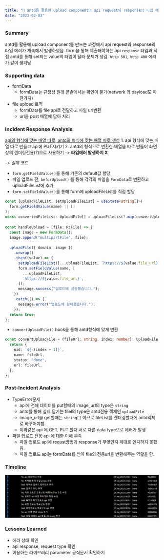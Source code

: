 ```yaml
---
title: "👾 antd를 활용한 upload component의 api request와 response의 타입 에러"
date: "2023-02-03"
---
```


### Summary

antd를 활용해 upload component를 만드는 과정에서 api request와 response의 타입 에러가 계속해서 발생하였음. form을 통해 제출해야하는 api `response` 타입과 직접 antd를 통해 set되는 value의 타입이 달라 문제가 생김. `http 501`, `http 400` 에러가 같이 생겨남

### Supporting data

- formData
  - formData는 규정상 원래 콘솔에서는 확인이 불가(network 의 payload도 마찬가지)
- file upload 로직
  - formData를 file api로 전달하고 파일 url변환
  - url을 post 배열에 담아 처리

### Incident Response Analysis

<u>api의 형식에 맞는 배열 따로, antd의 형식에 맞는 배열 따로 생성</u> 1. api 형식에 맞는 배열 따로 만들고 api에 PUT시키기 2. antd의 형식으로 변환한 배열을 따로 만들어 화면상의 렌더링전용(?)으로 사용하기
-> **타입에러 발생하지 X**

_-> 실제 코드_

- `form.getFieldValue()`를 통해 기존의 default값 할당
- 파일 업로드 전, `beforUpload()` 를 통해 각각의 파일을 `FormData`로 변환하고 uploadFileList에 추가
- `form.setFieldValue()`를 통해 form에 uploadFileList를 직접 할당

```typescript
const [uploadFileList, setUploadFileList] = useState<string[]>(
  form.getFieldValue(name) || []
);
const convertedFileList: UploadFile[] = uploadFileList?.map(convertUploadFile);

const handleUpload = (file: RcFile) => {
  const image = new FormData();
  image.append("multipartFile", file);

  uploadFile({ domain, image })
    .unwrap()
    .then((value) => {
      setUploadFileList([...uploadFileList, `https://${value.file_url}`]);
      form.setFieldValue(name, [
        ...uploadFileList,
        `https://${value.file_url}`,
      ]);
      message.success("업로드에 성공했습니다.");
    })
    .catch(() => {
      message.error("업로드에 실패했습니다.");
    });
  return true;
};
```

- `convertUploadFile()` hook을 통해 antd형식에 맞게 변환

```typescript
const convertUploadFile = (fileUrl: string, index: number): UploadFile => {
  return {
    uid: `${-(index + 1)}`,
    name: fileUrl,
    status: "done",
    url: fileUrl,
  };
};
```

### Post-Incident Analysis

- TypeError문제
  - api에 전체 데이터를 put할때의 image_url의 type은 `string`
  - antd를 통해 실제 담기는 filel의 type은 antd전용 객체인 `uploadFile`
  - image_url을 get할때는 `string[]` 이므로 fileList를 렌더링할때에 antd객체로 바꾸어야함.
  - 이와같은 api 에 GET, PUT 할때 서로 다른 data type으로 에러가 발생
- 파일 업로드 전용 api 에 대한 이해 부족
  - 파일 업로드 api에 requst방법과 response가 무엇인지 제대로 인지하지 못했음.
  - 파일 업로드 api는 formData를 받아 file의 전용url을 변환해주는 역할을 함.

### Timeline

![figure.1](https://github.com/hanagertrudekim/papers/blob/main/public/assets/blog/uploadComponent/1.png)

### Lessons Learned

- 에러 상태 확인
- api response, request type 확인
- 이용하는 라이브러리 parameter 공식문서 확인하기
